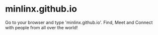 # minlinx.github.io
Go to your browser and type 'minlinx.github.io'.
Find, Meet and Connect with people from all over the world! 
